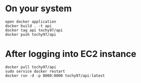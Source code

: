 # On your system
    open docker application
    docker build . -t api 
    docker tag api tochy97/api  
    docker push tochy97/api  

# After logging into EC2 instance 
    docker pull tochy97/api
    sudo service docker restart
    docker run -d -p 8000:8000 tochy97/api:latest